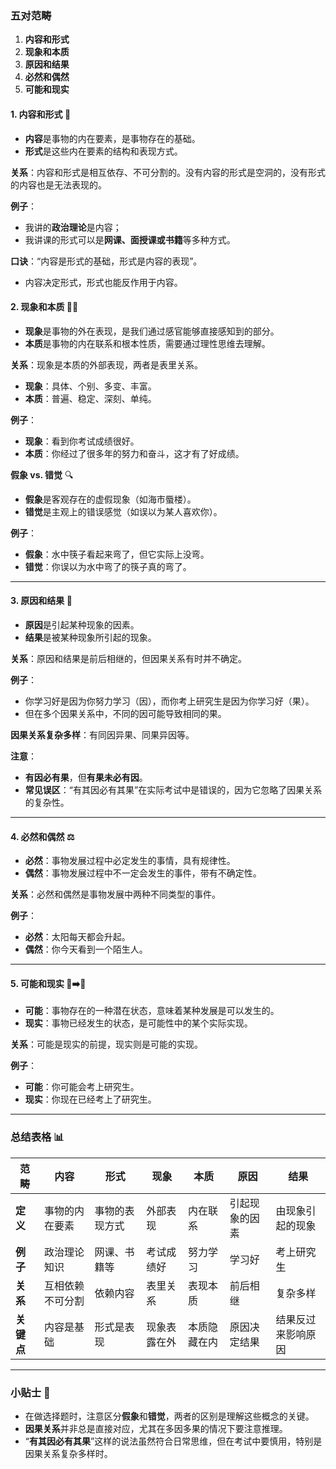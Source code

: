 
### 五对范畴
1. **内容和形式**
2. **现象和本质**
3. **原因和结果**
4. **必然和偶然**
5. **可能和现实**

#### 1. **内容和形式** 📝

- **内容**是事物的内在要素，是事物存在的基础。
- **形式**是这些内在要素的结构和表现方式。

**关系**：内容和形式是相互依存、不可分割的。没有内容的形式是空洞的，没有形式的内容也是无法表现的。

**例子**：

- 我讲的**政治理论**是内容；
- 我讲课的形式可以是**网课、面授课或书籍**等多种方式。

**口诀**：“内容是形式的基础，形式是内容的表现”。

- 内容决定形式，形式也能反作用于内容。

#### 2. **现象和本质** 👀💡

- **现象**是事物的外在表现，是我们通过感官能够直接感知到的部分。
- **本质**是事物的内在联系和根本性质，需要通过理性思维去理解。

**关系**：现象是本质的外部表现，两者是表里关系。

- **现象**：具体、个别、多变、丰富。
- **本质**：普遍、稳定、深刻、单纯。

**例子**：

- **现象**：看到你考试成绩很好。
- **本质**：你经过了很多年的努力和奋斗，这才有了好成绩。

**假象 vs. 错觉** 🔍

- **假象**是客观存在的虚假现象（如海市蜃楼）。
- **错觉**是主观上的错误感觉（如误以为某人喜欢你）。

**例子**：

- **假象**：水中筷子看起来弯了，但它实际上没弯。
- **错觉**：你误以为水中弯了的筷子真的弯了。

---

#### 3. **原因和结果** 🔄

- **原因**是引起某种现象的因素。
- **结果**是被某种现象所引起的现象。

**关系**：原因和结果是前后相继的，但因果关系有时并不确定。

**例子**：

- 你学习好是因为你努力学习（因），而你考上研究生是因为你学习好（果）。
- 但在多个因果关系中，不同的因可能导致相同的果。

**因果关系复杂多样**：有同因异果、同果异因等。

**注意**：

- **有因必有果**，但**有果未必有因**。
- **常见误区**：“有其因必有其果”在实际考试中是错误的，因为它忽略了因果关系的复杂性。

---

#### 4. **必然和偶然** ⚖️

- **必然**：事物发展过程中必定发生的事情，具有规律性。
- **偶然**：事物发展过程中不一定会发生的事件，带有不确定性。

**关系**：必然和偶然是事物发展中两种不同类型的事件。

**例子**：

- **必然**：太阳每天都会升起。
- **偶然**：你今天看到一个陌生人。

---

#### 5. **可能和现实** 🌱➡️🌳

- **可能**：事物存在的一种潜在状态，意味着某种发展是可以发生的。
- **现实**：事物已经发生的状态，是可能性中的某个实际实现。

**关系**：可能是现实的前提，现实则是可能的实现。

**例子**：

- **可能**：你可能会考上研究生。
- **现实**：你现在已经考上了研究生。

---

### 总结表格 📊

|范畴|内容|形式|现象|本质|原因|结果|
|---|---|---|---|---|---|---|
|**定义**|事物的内在要素|事物的表现方式|外部表现|内在联系|引起现象的因素|由现象引起的现象|
|**例子**|政治理论知识|网课、书籍等|考试成绩好|努力学习|学习好|考上研究生|
|**关系**|互相依赖不可分割|依赖内容|表里关系|表现本质|前后相继|复杂多样|
|**关键点**|内容是基础|形式是表现|现象表露在外|本质隐藏在内|原因决定结果|结果反过来影响原因|

---

### 小贴士 🧠

- 在做选择题时，注意区分**假象**和**错觉**，两者的区别是理解这些概念的关键。
- **因果关系**并非总是直接对应，尤其在多因多果的情况下要注意推理。
- “**有其因必有其果**”这样的说法虽然符合日常思维，但在考试中要慎用，特别是因果关系复杂多样时。
